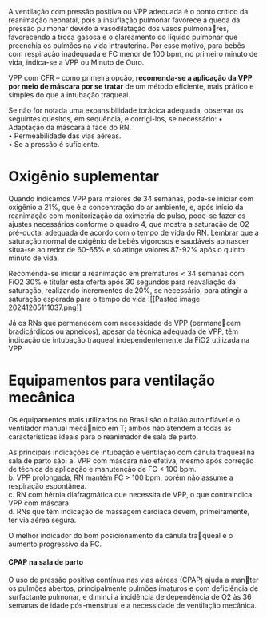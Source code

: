 A ventilação com pressão positiva ou VPP adequada é o ponto crítico da reanimação neonatal, pois a insuflação pulmonar favorece a queda da pressão pulmonar devido à vasodilatação dos vasos pulmonares, favorecendo a troca gasosa e o clareamento do líquido pulmonar que preenchia os pulmões na vida intrauterina. Por esse motivo, para bebês com respiração inadequada e FC menor de 100 bpm, no primeiro minuto de vida, indica-se a VPP ou Minuto de Ouro.

VPP com CFR – como primeira opção, **recomenda-se a aplicação da VPP por meio de máscara por se tratar** de um método eficiente, mais prático e simples do que a intubação traqueal.

Se não for notada uma expansibilidade torácica adequada, observar os seguintes quesitos, em sequência, e corrigi-los, se necessário: 
• Adaptação da máscara à face do RN.               
• Permeabilidade das vias aéreas.                        
• Se a pressão é suficiente.                    

# Oxigênio suplementar
Quando indicamos VPP para maiores de 34 semanas, pode-se iniciar com oxigênio a 21%, que é a concentração do ar ambiente, e, após início da reanimação com monitorização da oximetria de pulso, pode-se fazer os ajustes necessários conforme o quadro 4, que mostra a saturação de O2 pré-ductal adequada de acordo com o tempo de vida do RN. Lembrar que a saturação normal de oxigênio de bebês vigorosos e saudáveis ao nascer situa-se ao redor de 60-65% e só atinge valores 87-92% após o quinto minuto de vida.

Recomenda-se iniciar a reanimação em prematuros < 34 semanas com FiO2 30% e titular esta oferta após 30 segundos para reavaliação da saturação, realizando incrementos de 20%, se necessário, para atingir a saturação esperada para o tempo de vida
![[Pasted image 20241205111037.png]]

Já os RNs que permanecem com necessidade de VPP (permanecem bradicárdicos ou apneicos), apesar da técnica adequada de VPP, têm indicação de intubação traqueal independentemente da FiO2 utilizada na VPP

# Equipamentos para ventilação mecânica
Os equipamentos mais utilizados no Brasil são o balão autoinflável e o ventilador manual mecânico em T; ambos não atendem a todas as características ideais para o reanimador de sala de parto.

As principais indicações de intubação e ventilação com cânula traqueal na sala de parto são: 
a. VPP com máscara não efetiva, mesmo após correção de técnica de aplicação e manutenção de FC < 100 bpm.                 
b. VPP prolongada, RN mantém FC > 100 bpm, porém não assume a respiração espontânea.                  
c. RN com hérnia diafragmática que necessita de VPP, o que contraindica VPP com máscara.                   
d. RNs que têm indicação de massagem cardíaca devem, primeiramente, ter via aérea segura.

O melhor indicador do bom posicionamento da cânula traqueal é o aumento progressivo da FC.

#### CPAP na sala de parto
O uso de pressão positiva contínua nas vias aéreas (CPAP) ajuda a manter os pulmões abertos, principalmente pulmões imaturos e com deficiência de surfactante pulmonar, e diminui a incidência de dependência de O2 às 36 semanas de idade pós-menstrual e a necessidade de ventilação mecânica.